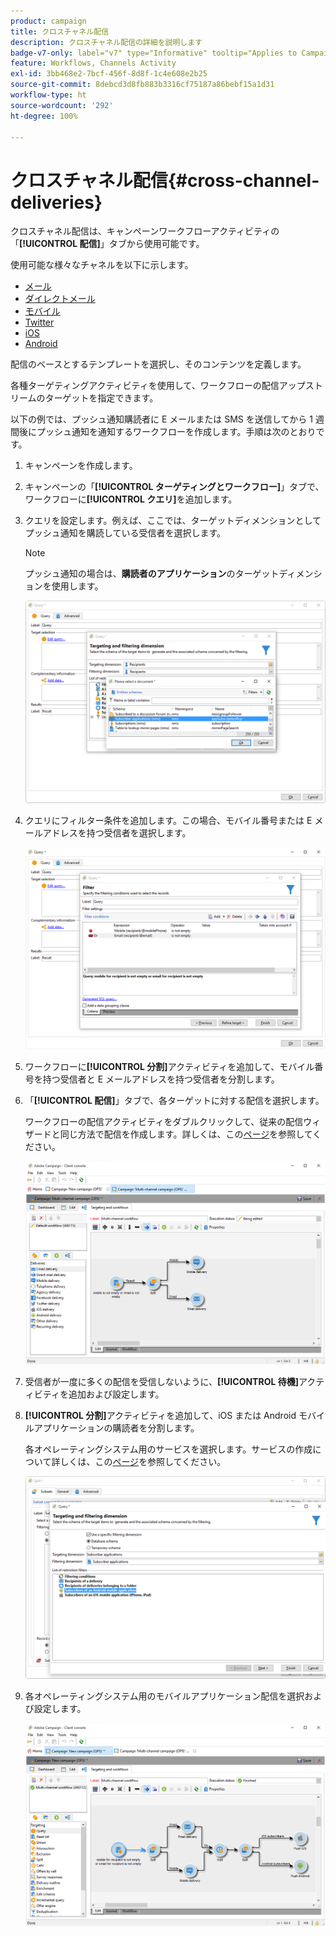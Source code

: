 ```yaml
---
product: campaign
title: クロスチャネル配信
description: クロスチャネル配信の詳細を説明します
badge-v7-only: label="v7" type="Informative" tooltip="Applies to Campaign Classic v7 only"
feature: Workflows, Channels Activity
exl-id: 3bb468e2-7bcf-456f-8d8f-1c4e608e2b25
source-git-commit: 8debcd3d8fb883b3316cf75187a86bebf15a1d31
workflow-type: ht
source-wordcount: '292'
ht-degree: 100%

---
```


# クロスチャネル配信{#cross-channel-deliveries}



クロスチャネル配信は、キャンペーンワークフローアクティビティの「**[!UICONTROL 配信]**」タブから使用可能です。

使用可能な様々なチャネルを以下に示します。

* [メール](../../delivery/using/about-email-channel.md)
* [ダイレクトメール](../../delivery/using/about-direct-mail-channel.md)
* [モバイル](../../delivery/using/sms-channel.md)
* [Twitter](../../social/using/about-social-marketing.md)
* [iOS](../../delivery/using/create-notifications-ios.md)
* [Android](../../delivery/using/create-notifications-android.md)

配信のベースとするテンプレートを選択し、そのコンテンツを定義します。

各種ターゲティングアクティビティを使用して、ワークフローの配信アップストリームのターゲットを指定できます。

以下の例では、プッシュ通知購読者に E メールまたは SMS を送信してから 1 週間後にプッシュ通知を通知するワークフローを作成します。手順は次のとおりです。

1. キャンペーンを作成します。
1. キャンペーンの「**[!UICONTROL ターゲティングとワークフロー]**」タブで、ワークフローに&#x200B;**[!UICONTROL クエリ]**&#x200B;を追加します。
1. クエリを設定します。例えば、ここでは、ターゲットディメンションとしてプッシュ通知を購読している受信者を選択します。

   >[!NOTE]
   >
   >プッシュ通知の場合は、**購読者のアプリケーション**&#x200B;のターゲットディメンションを使用します。

   ![](assets/cross_channel_delivery_1.png)

1. クエリにフィルター条件を追加します。この場合、モバイル番号または E メールアドレスを持つ受信者を選択します。

   ![](assets/cross_channel_delivery_2.png)

1. ワークフローに&#x200B;**[!UICONTROL 分割]**&#x200B;アクティビティを追加して、モバイル番号を持つ受信者と E メールアドレスを持つ受信者を分割します。
1. 「**[!UICONTROL 配信]**」タブで、各ターゲットに対する配信を選択します。

   ワークフローの配信アクティビティをダブルクリックして、従来の配信ウィザードと同じ方法で配信を作成します。詳しくは、この[ページ](../../delivery/using/about-email-channel.md)を参照してください。

   ![](assets/cross_channel_delivery_3.png)

1. 受信者が一度に多くの配信を受信しないように、**[!UICONTROL 待機]**&#x200B;アクティビティを追加および設定します。
1. **[!UICONTROL 分割]**&#x200B;アクティビティを追加して、iOS または Android モバイルアプリケーションの購読者を分割します。

   各オペレーティングシステム用のサービスを選択します。サービスの作成について詳しくは、この[ページ](../../delivery/using/configuring-the-mobile-application.md)を参照してください。

   ![](assets/cross_channel_delivery_4.png)

1. 各オペレーティングシステム用のモバイルアプリケーション配信を選択および設定します。

   ![](assets/cross_channel_delivery_5.png)
